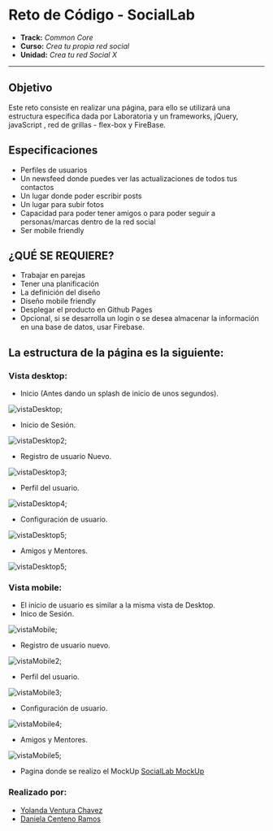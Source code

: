 # Reto de Código - SocialLab

* **Track:** _Common Core_
* **Curso:** _Crea tu propia red social_
* **Unidad:** _Crea tu red Social X_

***

## Objetivo

Este reto consiste en realizar una página, para ello se utilizará una estructura específica dada por Laboratoria y un frameworks, jQuery, javaScript , red de grillas - flex-box y FireBase. 

## Especificaciones

* Perfiles de usuarios
* Un newsfeed donde puedes ver las actualizaciones de todos tus contactos
* Un lugar donde poder escribir posts
* Un lugar para subir fotos
* Capacidad para poder tener amigos o para poder seguir a personas/marcas dentro de la red social
* Ser mobile friendly

## ¿QUÉ SE REQUIERE?

* Trabajar en parejas
* Tener una planificación
* La definición del diseño
* Diseño mobile friendly
* Desplegar el producto en Github Pages
* Opcional, si se desarrolla un login o se desea almacenar la información en una base de datos, usar Firebase.

## La estructura de la página es la siguiente:

### Vista desktop:
* Inicio (Antes dando un splash de inicio de unos segundos).

![vistaDesktop](assets/documents/Inicio.PNG "vista-Desktop");

* Inicio de Sesión.

![vistaDesktop2](assets/documents/LoginD.PNG "vista-Desktop IS");

* Registro de usuario Nuevo.

![vistaDesktop3](assets/documents/RegisterD.PNG "vista-Desktop Registro");

* Perfil del usuario.

![vistaDesktop4](assets/documents/ProfileUser.PNG "vista-Desktop PU");

* Configuración de usuario.

![vistaDesktop5](assets/documents/confiUserD.PNG "vista-Desktop CU");

* Amigos y Mentores.

![vistaDesktop5](assets/documents/friends.PNG "vista-Desktop AM");

### Vista mobile:

* El inicio de usuario es similar a la misma vista de Desktop.
* Inico de Sesión.

![vistaMobile](assets/documents/LoginM.PNG "vista-Mobile IS");

* Registro de usuario nuevo.

![vistaMobile2](assets/documents/RegisterM.PNG "vista-Mobile RU");

* Perfil del usuario.

![vistaMobile3](assets/documents/ProfileUserM.PNG "vista-Mobile PU");

* Configuración de usuario.

![vistaMobile4](assets/documents/confiUserM.PNG "vista-Mobile CU");

* Amigos y Mentores.

![vistaMobile5](assets/documents/FriendsM.PNG "vista-Mobile AM");

* Pagina donde se realizo el MockUp [SocialLab MockUp](https://www.figma.com/file/gYU3MapcmZ1z1Dx5VkzBcso5/SocialLab)

### Realizado por:
* [Yolanda Ventura Chavez](https://github.com/YolandaVenturaChz)
* [Daniela Centeno Ramos](https://github.com/DDCenteno)